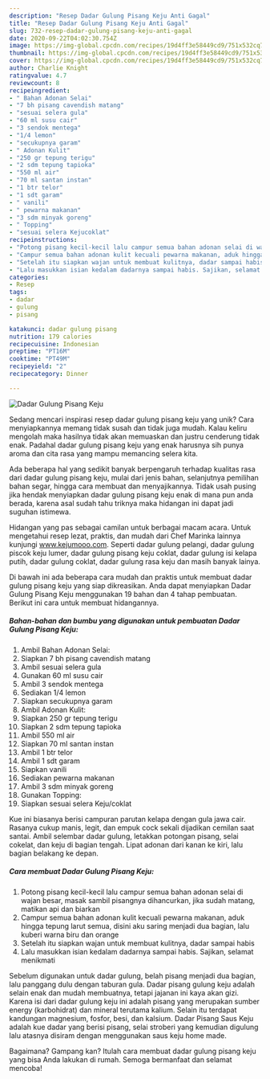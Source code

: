 ```yaml
---
description: "Resep Dadar Gulung Pisang Keju Anti Gagal"
title: "Resep Dadar Gulung Pisang Keju Anti Gagal"
slug: 732-resep-dadar-gulung-pisang-keju-anti-gagal
date: 2020-09-22T04:02:30.754Z
image: https://img-global.cpcdn.com/recipes/19d4ff3e58449cd9/751x532cq70/dadar-gulung-pisang-keju-foto-resep-utama.jpg
thumbnail: https://img-global.cpcdn.com/recipes/19d4ff3e58449cd9/751x532cq70/dadar-gulung-pisang-keju-foto-resep-utama.jpg
cover: https://img-global.cpcdn.com/recipes/19d4ff3e58449cd9/751x532cq70/dadar-gulung-pisang-keju-foto-resep-utama.jpg
author: Charlie Knight
ratingvalue: 4.7
reviewcount: 8
recipeingredient:
- " Bahan Adonan Selai"
- "7 bh pisang cavendish matang"
- "sesuai selera gula"
- "60 ml susu cair"
- "3 sendok mentega"
- "1/4 lemon"
- "secukupnya garam"
- " Adonan Kulit"
- "250 gr tepung terigu"
- "2 sdm tepung tapioka"
- "550 ml air"
- "70 ml santan instan"
- "1 btr telor"
- "1 sdt garam"
- " vanili"
- " pewarna makanan"
- "3 sdm minyak goreng"
- " Topping"
- "sesuai selera Kejucoklat"
recipeinstructions:
- "Potong pisang kecil-kecil lalu campur semua bahan adonan selai di wajan besar, masak sambil pisangnya dihancurkan, jika sudah matang, matikan api dan biarkan"
- "Campur semua bahan adonan kulit kecuali pewarna makanan, aduk hingga tepung larut semua, disini aku saring menjadi dua bagian, lalu kuberi warna biru dan orange"
- "Setelah itu siapkan wajan untuk membuat kulitnya, dadar sampai habis"
- "Lalu masukkan isian kedalam dadarnya sampai habis. Sajikan, selamat menikmati"
categories:
- Resep
tags:
- dadar
- gulung
- pisang

katakunci: dadar gulung pisang 
nutrition: 179 calories
recipecuisine: Indonesian
preptime: "PT16M"
cooktime: "PT49M"
recipeyield: "2"
recipecategory: Dinner

---
```



![Dadar Gulung Pisang Keju](https://img-global.cpcdn.com/recipes/19d4ff3e58449cd9/751x532cq70/dadar-gulung-pisang-keju-foto-resep-utama.jpg)

Sedang mencari inspirasi resep dadar gulung pisang keju yang unik? Cara menyiapkannya memang tidak susah dan tidak juga mudah. Kalau keliru mengolah maka hasilnya tidak akan memuaskan dan justru cenderung tidak enak. Padahal dadar gulung pisang keju yang enak harusnya sih punya aroma dan cita rasa yang mampu memancing selera kita.

Ada beberapa hal yang sedikit banyak berpengaruh terhadap kualitas rasa dari dadar gulung pisang keju, mulai dari jenis bahan, selanjutnya pemilihan bahan segar, hingga cara membuat dan menyajikannya. Tidak usah pusing jika hendak menyiapkan dadar gulung pisang keju enak di mana pun anda berada, karena asal sudah tahu triknya maka hidangan ini dapat jadi suguhan istimewa.

Hidangan yang pas sebagai camilan untuk berbagai macam acara. Untuk mengetahui resep lezat, praktis, dan mudah dari Chef Marinka lainnya kunjungi www.kejumooo.com. Seperti dadar gulung pelangi, dadar gulung piscok keju lumer, dadar gulung pisang keju coklat, dadar gulung isi kelapa putih, dadar gulung coklat, dadar gulung rasa keju dan masih banyak lainya.


Di bawah ini ada beberapa cara mudah dan praktis untuk membuat dadar gulung pisang keju yang siap dikreasikan. Anda dapat menyiapkan Dadar Gulung Pisang Keju menggunakan 19 bahan dan 4 tahap pembuatan. Berikut ini cara untuk membuat hidangannya.

<!--inarticleads1-->

##### Bahan-bahan dan bumbu yang digunakan untuk pembuatan Dadar Gulung Pisang Keju:

1. Ambil  Bahan Adonan Selai:
1. Siapkan 7 bh pisang cavendish matang
1. Ambil sesuai selera gula
1. Gunakan 60 ml susu cair
1. Ambil 3 sendok mentega
1. Sediakan 1/4 lemon
1. Siapkan secukupnya garam
1. Ambil  Adonan Kulit:
1. Siapkan 250 gr tepung terigu
1. Siapkan 2 sdm tepung tapioka
1. Ambil 550 ml air
1. Siapkan 70 ml santan instan
1. Ambil 1 btr telor
1. Ambil 1 sdt garam
1. Siapkan  vanili
1. Sediakan  pewarna makanan
1. Ambil 3 sdm minyak goreng
1. Gunakan  Topping:
1. Siapkan sesuai selera Keju/coklat


Kue ini biasanya berisi campuran parutan kelapa dengan gula jawa cair. Rasanya cukup manis, legit, dan empuk cock sekali dijadikan cemilan saat santai. Ambil selembar dadar gulung, letakkan potongan pisang, selai cokelat, dan keju di bagian tengah. Lipat adonan dari kanan ke kiri, lalu bagian belakang ke depan. 

<!--inarticleads2-->

##### Cara membuat Dadar Gulung Pisang Keju:

1. Potong pisang kecil-kecil lalu campur semua bahan adonan selai di wajan besar, masak sambil pisangnya dihancurkan, jika sudah matang, matikan api dan biarkan
1. Campur semua bahan adonan kulit kecuali pewarna makanan, aduk hingga tepung larut semua, disini aku saring menjadi dua bagian, lalu kuberi warna biru dan orange
1. Setelah itu siapkan wajan untuk membuat kulitnya, dadar sampai habis
1. Lalu masukkan isian kedalam dadarnya sampai habis. Sajikan, selamat menikmati


Sebelum digunakan untuk dadar gulung, belah pisang menjadi dua bagian, lalu panggang dulu dengan taburan gula. Dadar pisang gulung keju adalah selain enak dan mudah membuatnya, tetapi jajanan ini kaya akan gizi. Karena isi dari dadar gulung keju ini adalah pisang yang merupakan sumber energy (karbohidrat) dan mineral terutama kalium. Selain itu terdapat kandungan magnesium, fosfor, besi, dan kalsium. Dadar Pisang Saus Keju adalah kue dadar yang berisi pisang, selai stroberi yang kemudian digulung lalu atasnya disiram dengan menggunakan saus keju home made. 

Bagaimana? Gampang kan? Itulah cara membuat dadar gulung pisang keju yang bisa Anda lakukan di rumah. Semoga bermanfaat dan selamat mencoba!
